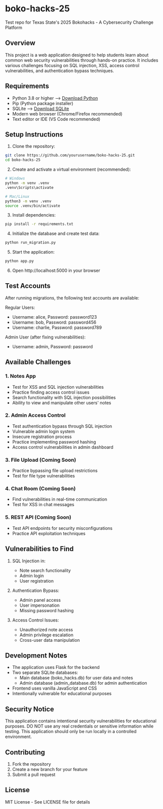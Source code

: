 # boko-hacks-25
Test repo for Texas State's 2025 Bokohacks - A Cybersecurity Challenge Platform

## Overview
This project is a web application designed to help students learn about common web security vulnerabilities through hands-on practice. It includes various challenges focusing on SQL injection, XSS, access control vulnerabilities, and authentication bypass techniques.

## Requirements
- Python 3.8 or higher --> [Download Python](https://www.python.org/downloads/)
- Pip (Python package installer)
- SQLite --> [Download SQLite](https://www.sqlite.org/download.html)
- Modern web browser (Chrome/Firefox recommended)
- Text editor or IDE (VS Code recommended)

## Setup Instructions
1. Clone the repository:
```bash
git clone https://github.com/yourusername/boko-hacks-25.git
cd boko-hacks-25
```

2. Create and activate a virtual environment (recommended):
```bash
# Windows
python -m venv .venv
.venv\Scripts\activate

# Mac/Linux
python3 -m venv .venv
source .venv/bin/activate
```

3. Install dependencies:
```bash
pip install -r requirements.txt
```

4. Initialize the database and create test data:
```bash
python run_migration.py
```

5. Start the application:
```bash
python app.py
```

6. Open http://localhost:5000 in your browser

## Test Accounts
After running migrations, the following test accounts are available:

Regular Users:
- Username: alice, Password: password123
- Username: bob, Password: password456
- Username: charlie, Password: password789

Admin User (after fixing vulnerabilities):
- Username: admin, Password: password

## Available Challenges

### 1. Notes App
- Test for XSS and SQL injection vulnerabilities
- Practice finding access control issues
- Search functionality with SQL injection possibilities
- Ability to view and manipulate other users' notes

### 2. Admin Access Control
- Test authentication bypass through SQL injection
- Vulnerable admin login system
- Insecure registration process
- Practice implementing password hashing
- Access control vulnerabilities in admin dashboard

### 3. File Upload (Coming Soon)
- Practice bypassing file upload restrictions
- Test for file type vulnerabilities

### 4. Chat Room (Coming Soon)
- Find vulnerabilities in real-time communication
- Test for XSS in chat messages

### 5. REST API (Coming Soon)
- Test API endpoints for security misconfigurations
- Practice API exploitation techniques

## Vulnerabilities to Find
1. SQL Injection in:
   - Note search functionality
   - Admin login
   - User registration

2. Authentication Bypass:
   - Admin panel access
   - User impersonation
   - Missing password hashing

3. Access Control Issues:
   - Unauthorized note access
   - Admin privilege escalation
   - Cross-user data manipulation

## Development Notes
- The application uses Flask for the backend
- Two separate SQLite databases:
  - Main database (boko_hacks.db) for user data and notes
  - Admin database (admin_database.db) for admin authentication
- Frontend uses vanilla JavaScript and CSS
- Intentionally vulnerable for educational purposes

## Security Notice
This application contains intentional security vulnerabilities for educational purposes. DO NOT use any real credentials or sensitive information while testing. This application should only be run locally in a controlled environment.

## Contributing
1. Fork the repository
2. Create a new branch for your feature
3. Submit a pull request

## License
MIT License - See LICENSE file for details